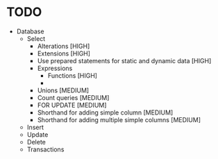 TODO
====

* Database
  * Select
    * Alterations [HIGH]
    * Extensions [HIGH]
    * Use prepared statements for static and dynamic data [HIGH]
    * Expressions
      * Functions [HIGH]
      * 
    * Unions [MEDIUM]
    * Count queries [MEDIUM]
    * FOR UPDATE [MEDIUM]
    * Shorthand for adding simple column [MEDIUM]
    * Shorthand for adding multiple simple columns [MEDIUM]
  * Insert
  * Update
  * Delete
  * Transactions
  